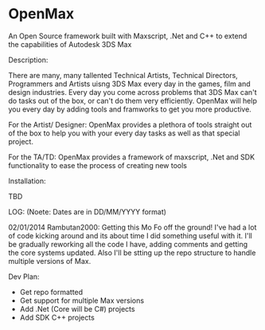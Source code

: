 OpenMax
=======

An Open Source framework built with Maxscript, .Net and C++ to extend the capabilities of Autodesk 3DS Max




Description:

There are many, many tallented Technical Artists, Technical Directors, Programmers and Artists uisng 3DS Max every day in the games, film and design industries.  Every day you come across problems that 3DS Max can't do tasks out of the box, or can't do them very efficiently.  OpenMax will help you every day by adding tools and framworks to get you more productive.

For the Artist/ Designer:
OpenMax provides a plethora of tools straight out of the box to help you with your every day tasks as well as that special project.

For the TA/TD:
OpenMax provides a framework of maxscript, .Net and SDK functionality to ease the process of creating new tools





Installation:

TBD





LOG:
(Noete: Dates are in DD/MM/YYYY format)

02/01/2014
Rambutan2000:
Getting this Mo Fo off the ground!  I've had a lot of code kicking around and its about time I did something useful with it.  I'll be gradually reworking all the code I have, adding comments and getting the core systems updated.  Also I'll be stting up the repo structure to handle multiple versions of Max.

Dev Plan:
* Get repo formatted
* Get support for multiple Max versions
* Add .Net (Core will be C#) projects
* Add SDK C++ projects
